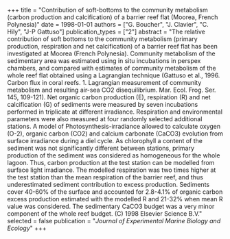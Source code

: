 +++
title = "Contribution of soft-bottoms to the community metabolism (carbon production and calcification) of a barrier reef flat (Moorea, French Polynesia)"
date = 1998-01-01
authors = ["G. Boucher", "J. Clavier", "C. Hily", "J-P Gattuso"]
publication_types = ["2"]
abstract = "The relative contribution of soft bottoms to the community metabolism (primary production, respiration and net calcification) of a barrier reef flat has been investigated at Moorea (French Polynesia). Community metabolism of the sedimentary area was estimated using in situ incubations in perspex chambers, and compared with estimates of community metabolism of the whole reef flat obtained using a Lagrangian technique (Gattuso et al., 1996. Carbon flux in coral reefs. 1. Lagrangian measurement of community metabolism and resulting air-sea CO2 disequilibrium. Mar. Ecol. Frog. Ser. 145, 109-121). Net organic carbon production (E), respiration (R) and net calcification (G) of sediments were measured by seven incubations performed in triplicate at different irradiance. Respiration and environmental parameters were also measured at four randomly selected additional stations. A model of Photosynthesis-irradiance allowed to calculate oxygen (O-2), organic carbon (CO2) and calcium carbonate (CaCO3) evolution from surface irradiance during a diel cycle. As chlorophyll a content of the sediment was not significantly different between stations, primary production of the sediment was considered as homogeneous for the whole lagoon. Thus, carbon production at the test station can be modelled from surface light irradiance. The modelled respiration was two times higher at the test station than the mean respiration of the barrier reef, and thus underestimated sediment contribution to excess production. Sediments cover 40-60% of the surface and accounted for 2.8-4.1% of organic carbon excess production estimated with the modelled R and 21-32% when mean R value was considered. The sedimentary CaCO3 budget was a very minor component of the whole reef budget. (C) 1998 Elsevier Science B.V."
selected = false
publication = "*Journal of Experimental Marine Biology and Ecology*"
+++

